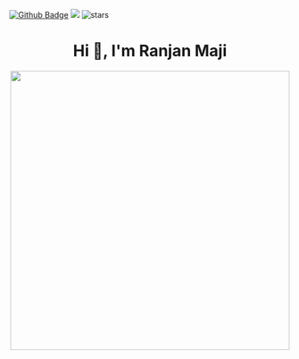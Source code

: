 [![Github Badge](https://img.shields.io/badge/GitHub-100000?style=for-the-badge&logo=github&logoColor=white)](https://github.com/Ranjan-02)
![](https://komarev.com/ghpvc/?username=Ranjan-02)
<img src="https://img.shields.io/github/stars/Ranjan-02?label=Stars" alt="stars">


<h1 align="center">Hi 👋, I'm Ranjan Maji </h1>

<p float="left" align="middle">
  <img align="center" src="https://media0.giphy.com/media/qgQUggAC3Pfv687qPC/giphy.gif?cid=ecf05e47awf4akrdgkp0pd4chpspy9z2o0ocwc0e9b4ey3hc&rid=giphy.gif&ct=g" width="500"/>
  <br>
  
 
  

